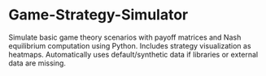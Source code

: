 # Game-Strategy-Simulator
Simulate basic game theory scenarios with payoff matrices and Nash equilibrium computation using Python. Includes strategy visualization as heatmaps. Automatically uses default/synthetic data if libraries or external data are missing.
